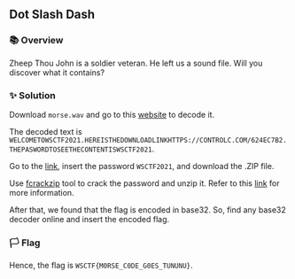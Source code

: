 ## Dot Slash Dash

### 📚 Overview

Zheep Thou John is a soldier veteran. He left us a sound file. Will you discover what it contains?

### ✨ Solution

Download `morse.wav` and go to this [website](https://morsecode.world/international/decoder/audio-decoder-adaptive.html) to decode it.

The decoded text is `WELCOMETOWSCTF2021.HEREISTHEDOWNLOADLINKHTTPS://CONTROLC.COM/624EC7B2.THEPASWORDTOSEETHECONTENTISWSCTF2021`.

Go to the [link](https://controlc.com/624ec7b2/), insert the password `WSCTF2021`, and download the .ZIP file.

Use [fcrackzip](https://www.kali.org/tools/fcrackzip/) tool to crack the password and unzip it.
Refer to this [link](https://mattcasmith.net/2020/09/12/cracking-password-protected-zip-file-fcrackzip) for more information.

After that, we found that the flag is encoded in base32. So, find any base32 decoder online and insert the encoded flag.

### 🏳️ Flag

Hence, the flag is `WSCTF{M0RSE_C0DE_G0ES_TUNUNU}`.
